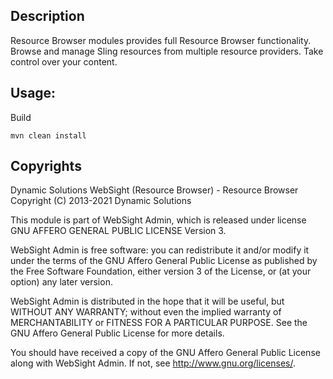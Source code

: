 ## Description

Resource Browser modules provides full Resource Browser functionality. 
Browse and manage Sling resources from multiple resource providers. 
Take control over your content.

## Usage:

Build
```
mvn clean install
```

## Copyrights

Dynamic Solutions WebSight (Resource Browser) - Resource Browser
Copyright (C) 2013-2021 Dynamic Solutions

This module is part of WebSight Admin, which is released under license
GNU AFFERO GENERAL PUBLIC LICENSE Version 3.

WebSight Admin is free software: you can redistribute it and/or modify
it under the terms of the GNU Affero General Public License as
published by the Free Software Foundation, either version 3 of the
License, or (at your option) any later version.

WebSight Admin is distributed in the hope that it will be useful,
but WITHOUT ANY WARRANTY; without even the implied warranty of
MERCHANTABILITY or FITNESS FOR A PARTICULAR PURPOSE.  See the
GNU Affero General Public License for more details.

You should have received a copy of the GNU Affero General Public License
along with WebSight Admin.  If not, see <http://www.gnu.org/licenses/>.
